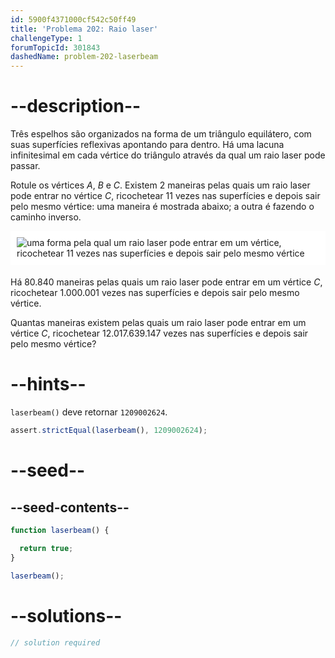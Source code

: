 ```yaml
---
id: 5900f4371000cf542c50ff49
title: 'Problema 202: Raio laser'
challengeType: 1
forumTopicId: 301843
dashedName: problem-202-laserbeam
---
```


# --description--

Três espelhos são organizados na forma de um triângulo equilátero, com suas superfícies reflexivas apontando para dentro. Há uma lacuna infinitesimal em cada vértice do triângulo através da qual um raio laser pode passar.

Rotule os vértices $A$, $B$ e $C$. Existem 2 maneiras pelas quais um raio laser pode entrar no vértice $C$, ricochetear 11 vezes nas superfícies e depois sair pelo mesmo vértice: uma maneira é mostrada abaixo; a outra é fazendo o caminho inverso.

<img alt="uma forma pela qual um raio laser pode entrar em um vértice, ricochetear 11 vezes nas superfícies e depois sair pelo mesmo vértice" src="https://cdn.freecodecamp.org/curriculum/project-euler/laserbeam.gif" style="background-color: white; padding: 10px; display: block; margin-right: auto; margin-left: auto; margin-bottom: 1.2rem;" />

Há 80.840 maneiras pelas quais um raio laser pode entrar em um vértice $C$, ricochetear 1.000.001 vezes nas superfícies e depois sair pelo mesmo vértice.

Quantas maneiras existem pelas quais um raio laser pode entrar em um vértice $C$, ricochetear 12.017.639.147 vezes nas superfícies e depois sair pelo mesmo vértice?

# --hints--

`laserbeam()` deve retornar `1209002624`.

```js
assert.strictEqual(laserbeam(), 1209002624);
```

# --seed--

## --seed-contents--

```js
function laserbeam() {

  return true;
}

laserbeam();
```

# --solutions--

```js
// solution required
```
